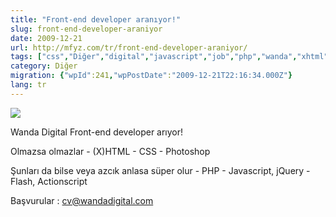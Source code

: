 ```yaml
---
title: "Front-end developer aranıyor!"
slug: front-end-developer-araniyor
date: 2009-12-21
url: http://mfyz.com/tr/front-end-developer-araniyor/
tags: ["css","Diğer","digital","javascript","job","php","wanda","xhtml"]
category: Diğer
migration: {"wpId":241,"wpPostDate":"2009-12-21T22:16:34.000Z"}
lang: tr
---
```


![](/images/archive/tr/2009/12/wandajob-1.jpg)

Wanda Digital Front-end developer arıyor!

Olmazsa olmazlar - (X)HTML - CSS - Photoshop

Şunları da bilse veya azcık anlasa süper olur - PHP - Javascript, jQuery - Flash, Actionscript

Başvurular : cv@wandadigital.com